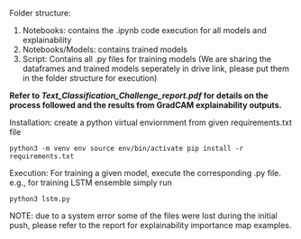 
Folder structure:
1. Notebooks: contains the .ipynb code execution for all models and explainability
3. Notebooks/Models: contains trained models
4. Script: Contains all .py files for training models
(We are sharing the dataframes and trained models seperately in drive link, please put them in the folder structure for execution)

**Refer to _Text_Classification_Challenge_report.pdf_ for details on the process followed and the results from GradCAM explainability outputs.**

Installation:
create a python virtual enviornment from given requirements.txt file

`
python3 -m venv env
source env/bin/activate
pip install -r requirements.txt
`

Execution:
For training a given model, execute the corresponding .py file. e.g., for training LSTM ensemble simply run

`
python3 lstm.py
`

NOTE: due to a system error some of the files were lost during the initial push, please refer to the report for explainability importance map examples.
